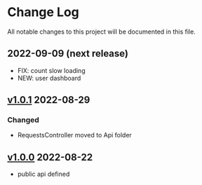 # Change Log
All notable changes to this project will be documented in this file.

## 2022-09-09 (next release)
- FIX: count slow loading
- NEW: user dashboard


## [v1.0.1] 2022-08-29
[v1.0.1]: hhttps://github.com/amirdaraby/url-shortener/releases/tag/v1.1.0
### Changed
- RequestsController moved to Api folder

## [v1.0.0] 2022-08-22
[v1.0.0]: https://github.com/amirdaraby/url-shortener/releases/tag/v1.0.0
- public api defined